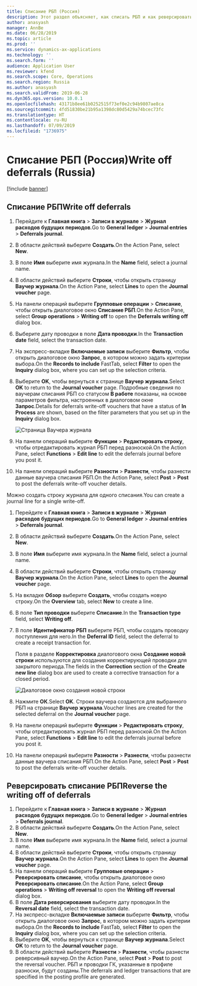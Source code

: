 ```yaml
---
title: Списание РБП (Россия)
description: Этот раздел объясняет, как списать РБП и как реверсировать списание РБП.
author: anasyash
manager: AnnBe
ms.date: 06/28/2019
ms.topic: article
ms.prod: ''
ms.service: dynamics-ax-applications
ms.technology: ''
ms.search.form: ''
audience: Application User
ms.reviewer: kfend
ms.search.scope: Core, Operations
ms.search.region: Russia
ms.author: anasyash
ms.search.validFrom: 2019-06-28
ms.dyn365.ops.version: 10.0.1
ms.openlocfilehash: 43171b8ee61b0252515f73ef0e2c94b9807ae8ca
ms.sourcegitcommit: 4fd51830be21b95a1398dc80d5429a74bcec73fc
ms.translationtype: HT
ms.contentlocale: ru-RU
ms.lasthandoff: 07/09/2019
ms.locfileid: "1736975"
---
```

# <a name="write-off-deferrals-russia"></a><span data-ttu-id="323a3-103">Списание РБП (Россия)</span><span class="sxs-lookup"><span data-stu-id="323a3-103">Write off deferrals (Russia)</span></span>

[!include [banner](../includes/banner.md)]

## <a name="write-off-deferrals"></a><span data-ttu-id="323a3-104">Списание РБП</span><span class="sxs-lookup"><span data-stu-id="323a3-104">Write off deferrals</span></span>

1. <span data-ttu-id="323a3-105">Перейдите к **Главная книга** \> **Записи в журнале** \> **Журнал расходов будущих периодов**.</span><span class="sxs-lookup"><span data-stu-id="323a3-105">Go to **General ledger** \> **Journal entries** \> **Deferrals journal**.</span></span>
2. <span data-ttu-id="323a3-106">В области действий выберите **Создать**.</span><span class="sxs-lookup"><span data-stu-id="323a3-106">On the Action Pane, select **New**.</span></span>
3. <span data-ttu-id="323a3-107">В поле **Имя** выберите имя журнала.</span><span class="sxs-lookup"><span data-stu-id="323a3-107">In the **Name** field, select a journal name.</span></span>
4. <span data-ttu-id="323a3-108">В области действий выберите **Строки**, чтобы открыть страницу **Ваучер журнала**.</span><span class="sxs-lookup"><span data-stu-id="323a3-108">On the Action Pane, select **Lines** to open the **Journal voucher** page.</span></span>
5. <span data-ttu-id="323a3-109">На панели операций выберите **Групповые операции** \> **Списание**, чтобы открыть диалоговое окно **Списание РБП**.</span><span class="sxs-lookup"><span data-stu-id="323a3-109">On the Action Pane, select **Group operations** \> **Writing off** to open the **Deferrals writing off** dialog box.</span></span>
6. <span data-ttu-id="323a3-110">Выберите дату проводки в поле **Дата проводки**.</span><span class="sxs-lookup"><span data-stu-id="323a3-110">In the **Transaction date** field, select the transaction date.</span></span>
7. <span data-ttu-id="323a3-111">На экспресс-вкладке **Включаемые записи** выберите **Фильтр**, чтобы открыть диалоговое окно **Запрос**, в котором можно задать критерии выбора.</span><span class="sxs-lookup"><span data-stu-id="323a3-111">On the **Records to include** FastTab, select **Filter** to open the **Inquiry** dialog box, where you can set up the selection criteria.</span></span>
8. <span data-ttu-id="323a3-112">Выберите **OK**, чтобы вернуться к странице **Ваучер журнала**.</span><span class="sxs-lookup"><span data-stu-id="323a3-112">Select **OK** to return to the **Journal voucher** page.</span></span> <span data-ttu-id="323a3-113">Подробные сведения по ваучерам списания РБП со статусом **В работе** показаны, на основе параметров фильтра, настроенных в диалоговом окне **Запрос**.</span><span class="sxs-lookup"><span data-stu-id="323a3-113">Details for deferrals write-off vouchers that have a status of **In Process** are shown, based on the filter parameters that you set up in the **Inquiry** dialog box.</span></span>

    ![Страница Ваучера журнала](media/rus-write-off-deferral-01.png)

9. <span data-ttu-id="323a3-115">На панели операций выберите **Функции** \> **Редактировать строку**, чтобы отредактировать журнал РБП перед разноской.</span><span class="sxs-lookup"><span data-stu-id="323a3-115">On the Action Pane, select **Functions** \> **Edit line** to edit the deferrals journal before you post it.</span></span>
10. <span data-ttu-id="323a3-116">На панели операций выберите **Разности** \> **Разнести**, чтобы разнести данные ваучера списания РБП.</span><span class="sxs-lookup"><span data-stu-id="323a3-116">On the Action Pane, select **Post** \> **Post** to post the deferrals write-off voucher details.</span></span>

<span data-ttu-id="323a3-117">Можно создать строку журнала для одного списания.</span><span class="sxs-lookup"><span data-stu-id="323a3-117">You can create a journal line for a single write-off.</span></span>

1. <span data-ttu-id="323a3-118">Перейдите к **Главная книга** \> **Записи в журнале** \> **Журнал расходов будущих периодов**.</span><span class="sxs-lookup"><span data-stu-id="323a3-118">Go to **General ledger** \> **Journal entries** \> **Deferrals journal**.</span></span>
2. <span data-ttu-id="323a3-119">В области действий выберите **Создать**.</span><span class="sxs-lookup"><span data-stu-id="323a3-119">On the Action Pane, select **New**.</span></span>
3. <span data-ttu-id="323a3-120">В поле **Имя** выберите имя журнала.</span><span class="sxs-lookup"><span data-stu-id="323a3-120">In the **Name** field, select a journal name.</span></span>
4. <span data-ttu-id="323a3-121">В области действий выберите **Строки**, чтобы открыть страницу **Ваучер журнала**.</span><span class="sxs-lookup"><span data-stu-id="323a3-121">On the Action Pane, select **Lines** to open the **Journal voucher** page.</span></span>
5. <span data-ttu-id="323a3-122">На вкладке **Обзор** выберите **Создать**, чтобы создать новую строку.</span><span class="sxs-lookup"><span data-stu-id="323a3-122">On the **Overview** tab, select **New** to create a line.</span></span>
6. <span data-ttu-id="323a3-123">В поле **Тип проводки** выберите **Списание**.</span><span class="sxs-lookup"><span data-stu-id="323a3-123">In the **Transaction type** field, select **Writing off**.</span></span>
7. <span data-ttu-id="323a3-124">В поле **Идентификатор РБП** выберите РБП, чтобы создать проводку поступления для него.</span><span class="sxs-lookup"><span data-stu-id="323a3-124">In the **Deferral ID** field, select the deferral to create a receipt transaction for.</span></span>

    <span data-ttu-id="323a3-125">Поля в разделе **Корректировка** диалогового окна **Создание новой строки** используются для создания корректирующей проводки для закрытого периода.</span><span class="sxs-lookup"><span data-stu-id="323a3-125">The fields in the **Correction** section of the **Create new line** dialog box are used to create a corrective transaction for a closed period.</span></span>

    ![Диалоговое окно создания новой строки](media/rus-write-off-deferral-02.png)

8. <span data-ttu-id="323a3-127">Нажмите **ОК**.</span><span class="sxs-lookup"><span data-stu-id="323a3-127">Select **OK**.</span></span> <span data-ttu-id="323a3-128">Строки ваучера создаются для выбранного РБП на странице **Ваучер журнала**.</span><span class="sxs-lookup"><span data-stu-id="323a3-128">Voucher lines are created for the selected deferral on the **Journal voucher** page.</span></span>
9. <span data-ttu-id="323a3-129">На панели операций выберите **Функции** \> **Редактировать строку**, чтобы отредактировать журнал РБП перед разноской.</span><span class="sxs-lookup"><span data-stu-id="323a3-129">On the Action Pane, select **Functions** \> **Edit line** to edit the deferrals journal before you post it.</span></span>
10. <span data-ttu-id="323a3-130">На панели операций выберите **Разности** \> **Разнести**, чтобы разнести данные ваучера списания РБП.</span><span class="sxs-lookup"><span data-stu-id="323a3-130">On the Action Pane, select **Post** \> **Post** to post the deferrals write-off voucher details.</span></span>

## <a name="reverse-the-writing-off-of-deferrals"></a><span data-ttu-id="323a3-131">Реверсировать списание РБП</span><span class="sxs-lookup"><span data-stu-id="323a3-131">Reverse the writing off of deferrals</span></span>

1. <span data-ttu-id="323a3-132">Перейдите к **Главная книга** \> **Записи в журнале** \> **Журнал расходов будущих периодов**.</span><span class="sxs-lookup"><span data-stu-id="323a3-132">Go to **General ledger** \> **Journal entries** \> **Deferrals journal**.</span></span>
2. <span data-ttu-id="323a3-133">В области действий выберите **Создать**.</span><span class="sxs-lookup"><span data-stu-id="323a3-133">On the Action Pane, select **New**.</span></span>
3. <span data-ttu-id="323a3-134">В поле **Имя** выберите имя журнала.</span><span class="sxs-lookup"><span data-stu-id="323a3-134">In the **Name** field, select a journal name.</span></span>
4. <span data-ttu-id="323a3-135">В области действий выберите **Строки**, чтобы открыть страницу **Ваучер журнала**.</span><span class="sxs-lookup"><span data-stu-id="323a3-135">On the Action Pane, select **Lines** to open the **Journal voucher** page.</span></span>
5. <span data-ttu-id="323a3-136">На панели операций выберите **Групповые операции** \> **Реверсировать списание**, чтобы открыть диалоговое окно **Реверсировать списание**.</span><span class="sxs-lookup"><span data-stu-id="323a3-136">On the Action Pane, select **Group operations** \> **Writing off reversal** to open the **Writing off reversal** dialog box.</span></span>
6. <span data-ttu-id="323a3-137">В поле **Дата реверсирования** выберите дату проводки.</span><span class="sxs-lookup"><span data-stu-id="323a3-137">In the **Reversal date** field, select the transaction date.</span></span>
7. <span data-ttu-id="323a3-138">На экспресс-вкладке **Включаемые записи** выберите **Фильтр**, чтобы открыть диалоговое окно **Запрос**, в котором можно задать критерии выбора.</span><span class="sxs-lookup"><span data-stu-id="323a3-138">On the **Records to include** FastTab, select **Filter** to open the **Inquiry** dialog box, where you can set up the selection criteria.</span></span>
8. <span data-ttu-id="323a3-139">Выберите **OK**, чтобы вернуться к странице **Ваучер журнала**.</span><span class="sxs-lookup"><span data-stu-id="323a3-139">Select **OK** to return to the **Journal voucher** page.</span></span>
9. <span data-ttu-id="323a3-140">В области действий выберите **Разнести** \> **Разнести**, чтобы разнести реверсивный ваучер.</span><span class="sxs-lookup"><span data-stu-id="323a3-140">On the Action Pane, select **Post** \> **Post** to post the reversal voucher.</span></span> <span data-ttu-id="323a3-141">РБП и проводки ГК, указанные в профиле разноски, будут созданы.</span><span class="sxs-lookup"><span data-stu-id="323a3-141">The deferrals and ledger transactions that are specified in the posting profile are generated.</span></span>
